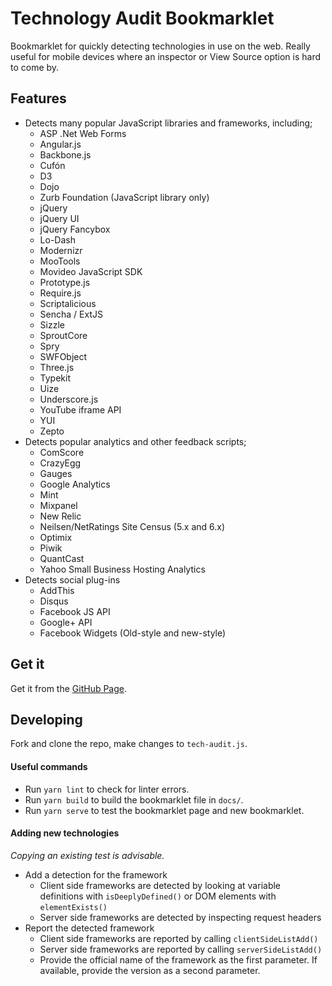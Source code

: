 # Technology Audit Bookmarklet

Bookmarklet for quickly detecting technologies in use on the web. Really useful for mobile devices where an inspector or View Source option is hard to come by.

## Features

* Detects many popular JavaScript libraries and frameworks, including;
  * ASP .Net Web Forms
  * Angular.js
  * Backbone.js
  * Cufón
  * D3
  * Dojo
  * Zurb Foundation (JavaScript library only)
  * jQuery
  * jQuery UI
  * jQuery Fancybox
  * Lo-Dash
  * Modernizr
  * MooTools
  * Movideo JavaScript SDK
  * Prototype.js
  * Require.js
  * Scriptalicious
  * Sencha / ExtJS
  * Sizzle
  * SproutCore
  * Spry
  * SWFObject
  * Three.js
  * Typekit
  * Uize
  * Underscore.js
  * YouTube iframe API
  * YUI
  * Zepto
* Detects popular analytics and other feedback scripts;
  * ComScore
  * CrazyEgg
  * Gauges
  * Google Analytics
  * Mint
  * Mixpanel
  * New Relic
  * Neilsen/NetRatings Site Census (5.x and 6.x)
  * Optimix
  * Piwik
  * QuantCast
  * Yahoo Small Business Hosting Analytics
* Detects social plug-ins
  * AddThis
  * Disqus
  * Facebook JS API
  * Google+ API
  * Facebook Widgets (Old-style and new-style)

## Get it

Get it from the [GitHub Page](http://ticky.github.io/tech-audit-bookmarklet).

## Developing

Fork and clone the repo, make changes to `tech-audit.js`.

#### Useful commands

* Run `yarn lint` to check for linter errors.
* Run `yarn build` to build the bookmarklet file in `docs/`.
* Run `yarn serve` to test the bookmarklet page and new bookmarklet.

#### Adding new technologies

_Copying an existing test is advisable._

* Add a detection for the framework
  - Client side frameworks are detected by looking at
    variable definitions with `isDeeplyDefined()` or DOM elements with `elementExists()`
  - Server side frameworks are detected by inspecting request headers
* Report the detected framework
  - Client side frameworks are reported by calling `clientSideListAdd()`
  - Server side frameworks are reported by calling `serverSideListAdd()`
  - Provide the official name of the framework as the first parameter. If available, provide the version as a second parameter.

